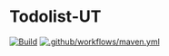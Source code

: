 # Todolist-UT

[![Build](https://github.com/AdrienRoux/Todolist-UT/actions/workflows/build.yml/badge.svg)](https://github.com/AdrienRoux/Todolist-UT/actions/workflows/build.yml)
[![.github/workflows/maven.yml](https://github.com/AdrienRoux/Todolist-UT/actions/workflows/maven.yml/badge.svg)](https://github.com/AdrienRoux/Todolist-UT/actions/workflows/maven.yml)



